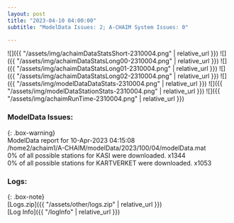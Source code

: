 ```yaml
---
layout: post
title: "2023-04-10 04:00:00"
subtitle: "ModelData Issues: 2; A-CHAIM System Issues: 0"

---
```


![]({{ "/assets/img/achaimDataStatsShort-2310004.png" | relative_url }})
![]({{ "/assets/img/achaimDataStatsLong00-2310004.png" | relative_url }})
![]({{ "/assets/img/achaimDataStatsLong01-2310004.png" | relative_url }})
![]({{ "/assets/img/achaimDataStatsLong02-2310004.png" | relative_url }})
![]({{ "/assets/img/modelDataDataStats-2310004.png" | relative_url }})
![]({{ "/assets/img/modelDataStationStats-2310004.png" | relative_url }})
![]({{ "/assets/img/achaimRunTime-2310004.png" | relative_url }})


### ModelData Issues:  
  
{: .box-warning}  
 ModelData report for 10-Apr-2023 04:15:08   
 /home2/achaim1/A-CHAIM/modelData/2023/100/04/modelData.mat   
 0% of all possible stations for KASI were downloaded. x1344   
 0% of all possible stations for KARTVERKET were downloaded. x1053   
  


### Logs:  
  
{: .box-note}  
[Logs.zip]({{ "/assets/other/logs.zip" | relative_url }})  
[Log Info]({{ "/logInfo" | relative_url }})  
